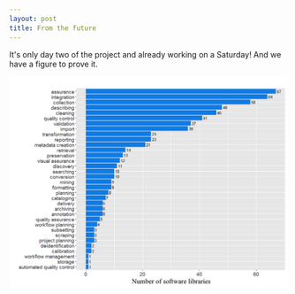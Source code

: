 ```yaml
---
layout: post
title: From the future
---
```


It's only day two of the project and already working on a Saturday! And we have a figure to prove it.

![Software by task](/docs/assets/software_by_task.png)
